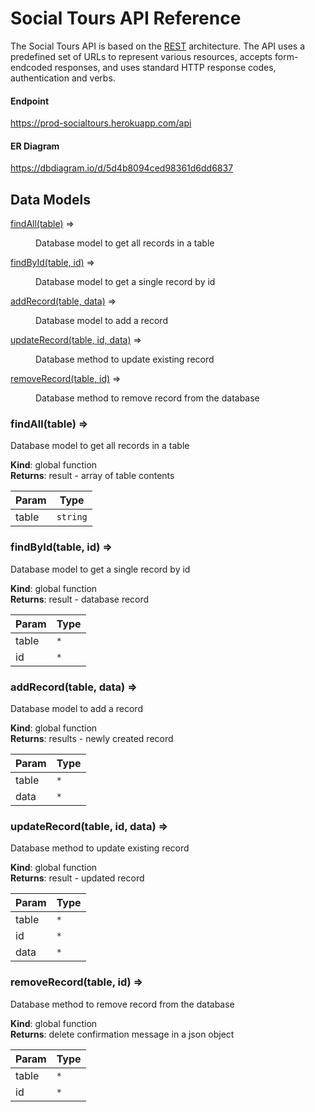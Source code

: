 # Social Tours API Reference

The Social Tours API is based on the [REST](https://en.wikipedia.org/wiki/Representational_state_transfer) architecture. The API uses a predefined set of URLs to represent various resources, accepts form-endcoded responses, and uses standard HTTP response codes, authentication and verbs.

#### Endpoint

https://prod-socialtours.herokuapp.com/api

#### ER Diagram

https://dbdiagram.io/d/5d4b8094ced98361d6dd6837

## Data Models

<dl>
<dt><a href="#findAll">findAll(table)</a> ⇒</dt>
<dd><p>Database model to get all records in a table</p>
</dd>
<dt><a href="#findById">findById(table, id)</a> ⇒</dt>
<dd><p>Database model to get a single record by id</p>
</dd>
<dt><a href="#addRecord">addRecord(table, data)</a> ⇒</dt>
<dd><p>Database model to add a record</p>
</dd>
<dt><a href="#updateRecord">updateRecord(table, id, data)</a> ⇒</dt>
<dd><p>Database method to update existing record</p>
</dd>
<dt><a href="#removeRecord">removeRecord(table, id)</a> ⇒</dt>
<dd><p>Database method to remove record from the database</p>
</dd>
</dl>

<a name="findAll"></a>

### findAll(table) ⇒

Database model to get all records in a table

**Kind**: global function  
**Returns**: result - array of table contents

| Param | Type                |
| ----- | ------------------- |
| table | <code>string</code> |

<a name="findById"></a>

### findById(table, id) ⇒

Database model to get a single record by id

**Kind**: global function  
**Returns**: result - database record

| Param | Type            |
| ----- | --------------- |
| table | <code>\*</code> |
| id    | <code>\*</code> |

<a name="addRecord"></a>

### addRecord(table, data) ⇒

Database model to add a record

**Kind**: global function  
**Returns**: results - newly created record

| Param | Type            |
| ----- | --------------- |
| table | <code>\*</code> |
| data  | <code>\*</code> |

<a name="updateRecord"></a>

### updateRecord(table, id, data) ⇒

Database method to update existing record

**Kind**: global function  
**Returns**: result - updated record

| Param | Type            |
| ----- | --------------- |
| table | <code>\*</code> |
| id    | <code>\*</code> |
| data  | <code>\*</code> |

<a name="removeRecord"></a>

### removeRecord(table, id) ⇒

Database method to remove record from the database

**Kind**: global function  
**Returns**: delete confirmation message in a json object

| Param | Type            |
| ----- | --------------- |
| table | <code>\*</code> |
| id    | <code>\*</code> |
